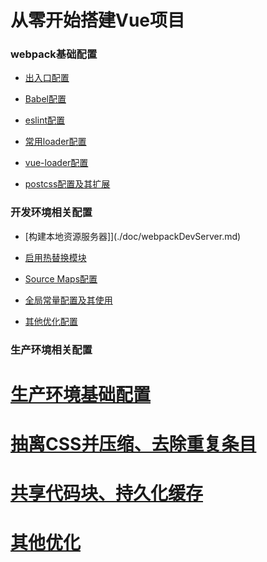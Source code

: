 
从零开始搭建Vue项目
======

### webpack基础配置

- [出入口配置](./doc/webpack基础配置.md)

- [Babel配置](./doc/Babel使用.md)

- [eslint配置](./doc/配置eslint.md)

- [常用loader配置](./doc/常用loader配置.md)

- [vue-loader配置](./doc/vue-loader配置.md)

- [postcss配置及其扩展](./doc/postcss配置及其扩展.md)

### 开发环境相关配置

- [构建本地资源服务器]](./doc/webpackDevServer.md)

- [启用热替换模块](./doc/启用热替换模块.md)

- [Source Maps配置](./doc/SourceMaps.md)

- [全局常量配置及其使用](./doc/全局常量配置及其使用.md)

- [其他优化配置](./doc/其他优化配置.md)

### 生产环境相关配置

# [生产环境基础配置](./doc/生产环境webpack基础配置.md)

# [抽离CSS并压缩、去除重复条目](./doc/抽离CSS.md)

# [共享代码块、持久化缓存](./doc/提取chunks之间共享的通用模块.md)

# [其他优化](./生产环境优化配置.md)



